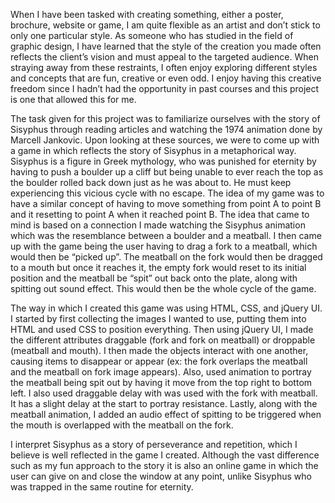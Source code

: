When I have been tasked with creating something, either a poster, brochure, website or game, I am quite flexible as an artist and don’t stick to only one particular style. As someone who has studied in the field of graphic design, I have learned that the style of the creation you made often reflects the client’s vision and must appeal to the targeted audience. When straying away from these restraints, I often enjoy exploring different styles and concepts that are fun, creative or even odd. I enjoy having this creative freedom since I hadn’t had the opportunity in past courses and this project is one that allowed this for me.

The task given for this project was to familiarize ourselves with the story of Sisyphus through reading articles and watching the 1974 animation done by Marcell Jankovic. Upon looking at these sources, we were to come up with a game in which reflects the story of Sisyphus in a metaphorical way. Sisyphus is a figure in Greek mythology, who was punished for eternity by having to push a boulder up a cliff but being unable to ever reach the top as the boulder rolled back down just as he was about to. He must keep experiencing this vicious cycle with no escape. The idea of my game was to have a similar concept of having to move something from point A to point B and it resetting to point A when it reached point B. The idea that came to mind is based on a connection I made watching the Sisyphus animation which was the resemblance between a boulder and a meatball. I then came up with the game being the user having to drag a fork to a meatball, which would then be “picked up”. The meatball on the fork would then be dragged to a mouth but once it reaches it, the empty fork would reset to its initial position and the meatball be “spit” out back onto the plate, along with spitting out sound effect. This would then be the whole cycle of the game. 

The way in which I created this game was using HTML, CSS, and jQuery UI. I started by first collecting the images I wanted to use, putting them into HTML and used CSS to position everything. Then using jQuery UI, I made the different attributes draggable (fork and fork on meatball) or droppable (meatball and mouth). I then made the objects interact with one another, causing items to disappear or appear (ex: the fork overlaps the meatball and the meatball on fork image appears). Also, used animation to portray the meatball being spit out by having it move from the top right to bottom left. I also used draggable delay with was used with the fork with meatball. It has a slight delay at the start to portray resistance. Lastly, along with the meatball animation, I added an audio effect of spitting to be triggered when the mouth is overlapped with the meatball on the fork. 

I interpret Sisyphus as a story of perseverance and repetition, which I believe is well reflected in the game I created. Although the vast difference such as my fun approach to the story it is also an online game in which the user can give on and close the window at any point, unlike Sisyphus who was trapped in the same routine for eternity. 
